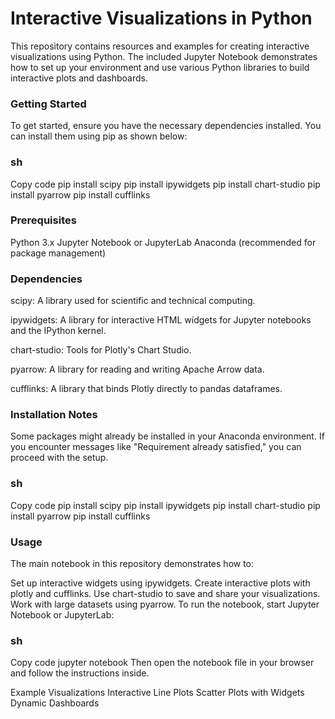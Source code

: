 # Interactive Visualizations in Python
This repository contains resources and examples for creating interactive visualizations using Python. The included Jupyter Notebook demonstrates how to set up your environment and use various Python libraries to build interactive plots and dashboards.

### Getting Started
To get started, ensure you have the necessary dependencies installed. You can install them using pip as shown below:

### sh
Copy code
pip install scipy
pip install ipywidgets
pip install chart-studio
pip install pyarrow
pip install cufflinks

### Prerequisites
Python 3.x
Jupyter Notebook or JupyterLab
Anaconda (recommended for package management)

### Dependencies

scipy: A library used for scientific and technical computing.

ipywidgets: A library for interactive HTML widgets for Jupyter notebooks and the IPython kernel.

chart-studio: Tools for Plotly's Chart Studio.

pyarrow: A library for reading and writing Apache Arrow data.

cufflinks: A library that binds Plotly directly to pandas dataframes.

### Installation Notes

Some packages might already be installed in your Anaconda environment. If you encounter messages like "Requirement already satisfied," you can proceed with the setup.

### sh
Copy code
pip install scipy
pip install ipywidgets
pip install chart-studio
pip install pyarrow
pip install cufflinks

### Usage
The main notebook in this repository demonstrates how to:

Set up interactive widgets using ipywidgets.
Create interactive plots with plotly and cufflinks.
Use chart-studio to save and share your visualizations.
Work with large datasets using pyarrow.
To run the notebook, start Jupyter Notebook or JupyterLab:

### sh
Copy code
jupyter notebook
Then open the notebook file in your browser and follow the instructions inside.

Example Visualizations
Interactive Line Plots
Scatter Plots with Widgets
Dynamic Dashboards
